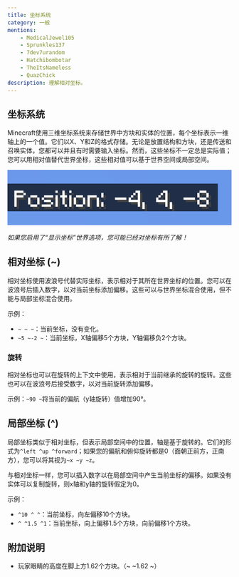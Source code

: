 ```yaml
---
title: 坐标系统
category: 一般
mentions:
    - MedicalJewel105
    - Sprunkles137
    - 7dev7urandom
    - Hatchibombotar
    - TheItsNameless
    - QuazChick
description: 理解相对坐标。
---
```


## 坐标系统

Minecraft使用三维坐标系统来存储世界中方块和实体的位置，每个坐标表示一维轴上的一个值。它们以X、Y和Z的格式存储。无论是放置结构和方块，还是传送和召唤实体，您都可以并且有时需要输入坐标。然而，这些坐标不一定总是实际值；您可以用相对值替代世界坐标，这些相对值可以基于世界空间或局部空间。

![](../assets/images/commands/relative-coordinates/coordinates.png)

_如果您启用了“显示坐标”世界选项，您可能已经对坐标有所了解！_

## 相对坐标 (~)

相对坐标使用波浪号代替实际坐标，表示相对于其所在世界坐标的位置。您可以在波浪号后插入数字，以对当前坐标添加偏移。这些可以与世界坐标混合使用，但不能与局部坐标混合使用。

示例：

-   `~ ~ ~`：当前坐标，没有变化。
-   `~5 ~-2 ~`：当前坐标，X轴偏移5个方块，Y轴偏移负2个方块。

### 旋转

相对坐标也可以在旋转的上下文中使用，表示相对于当前继承的旋转的旋转。这些也可以在波浪号后接受数字，以对当前旋转添加偏移。

示例：`~90 ~`将当前的偏航（y轴旋转）值增加90°。

## 局部坐标 (^)

局部坐标类似于相对坐标，但表示局部空间中的位置，轴是基于旋转的。它们的形式为`^left ^up ^forward`；如果您的偏航和俯仰旋转都是0（面朝正前方，正南方），您可以将其视为`~x ~y ~z`。

与相对坐标一样，您可以插入数字以在局部空间中产生当前坐标的偏移。如果没有实体可以复制旋转，则x轴和y轴的旋转假定为0。

示例：

-   `^10 ^ ^`：当前坐标，向左偏移10个方块。
-   `^ ^1.5 ^1`：当前坐标，向上偏移1.5个方块，向前偏移1个方块。

## 附加说明

-   玩家眼睛的高度在脚上方1.62个方块。（~ ~1.62 ~）